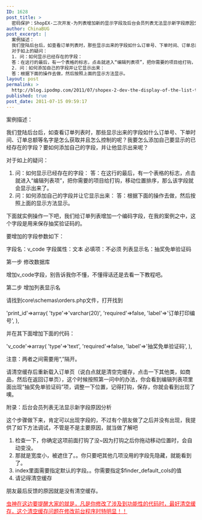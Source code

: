 ```yaml
---
ID: 1628
post_title: >
  密码保护：ShopEX-二次开发-为列表增加新的显示字段及后台会员列表无法显示新字段原因分析
author: ChinaBUG
post_excerpt: |
  案例描述：
  我们登陆后台后，如查看订单列表时，那些显示出来的字段如什么订单号、下单时间、订单总额等名字是怎么获取并且怎么控制的呢？我要怎么添加自己要显示的已经存在的字段？要如何添加自己的字段，并让他显示出来呢？
  对于如上的疑问：
  1. 问：如何显示已经存在的字段：
  答：在这行的最后，有一个表格的标志，点击就进入“编辑列表项”，把你需要的项目给打钩，移动位置排序，那么该字段就会显示出来了。
  2. 问：如何添加自己的字段并让它显示出来：
  答：根据下面的操作去做，然后按照上面的显示方法显示。
layout: post
permalink: >
  http://blog.ipodmp.com/2011/07/shopex-2-dev-the-display-of-the-list-to-add-new-fields-and-the-background-member-list-can-not-display-the-new-field-analysis.html
published: true
post_date: 2011-07-15 09:59:17
---
```

案例描述：

我们登陆后台后，如查看订单列表时，那些显示出来的字段如什么订单号、下单时间、订单总额等名字是怎么获取并且怎么控制的呢？我要怎么添加自己要显示的已经存在的字段？要如何添加自己的字段，并让他显示出来呢？

对于如上的疑问：
<ol>
	<li>问：如何显示已经存在的字段：
答：在这行的最后，有一个表格的标志，点击就进入“编辑列表项”，把你需要的项目给打钩，移动位置排序，那么该字段就会显示出来了。</li>
	<li>问：如何添加自己的字段并让它显示出来：
答：根据下面的操作去做，然后按照上面的显示方法显示。</li>
</ol>
下面就实例操作一下吧，我们给订单列表增加一个编码字段，在我的案例之中，这个字段是用来保存抽奖验证码的。

要增加的字段参数如下：

字段名：v_code
字段属性：文本
必填项：不必须
列表显示名：抽奖免单验证码

第一步 修改数据库

增加v_code字段，别告诉我你不懂，不懂得话还是去看一下教程吧。

第二步 增加列表显示名

请找到core\schemas\orders.php文件，打开找到

'print_id'=&gt;array(
'type'=&gt;'varchar(20)',
'required'=&gt;false,
'label'=&gt;'订单打印编号',
),

并在其下面增加下面的代码：

'v_code'=&gt;array(
'type'=&gt;'text',
'required'=&gt;false,
'label'=&gt;'抽奖免单验证码',
),

注意：两者之间需要用“,”隔开。

请清空缓存后重新载入订单页（说白点就是清空完缓存，点击一下其他类，如商品，然后在返回订单页），这个时候按照第一问中的办法，你会看到编辑列表项里面出现“抽奖免单验证码”项，调整一下位置，记得打钩，保存，你就会看到出现了噢。

附录：后台会员列表无法显示新字段原因分析

这个步骤做下来，肯定可以出现字段的，不过有个朋友做了之后并没有出现，我提供了如下方法调试，不管是不是主要原因，就当做了解吧
<ol>
	<li>检查一下，你确定这项前面打钩了没~因为打钩之后你拖动移动位置时，会自动变没。</li>
	<li>那就是宽度小，被遮住了。。你只要吧其他几项没用的字段先隐藏，就能看到了。</li>
	<li>index里面需要指定默认的字段。。你需要指定$finder_default_cols的值</li>
	<li>请记得清空缓存</li>
</ol>
朋友最后反馈的原因就是没有清空缓存。

<span style="text-decoration: underline; background-color: #ffffff; color: #ff0000;">虫神在这边要提醒大家的就是，凡是你修改了涉及到功能性的代码时，最好清空缓存，这个清空缓存问题在修改前台程序时特明显！！</span>